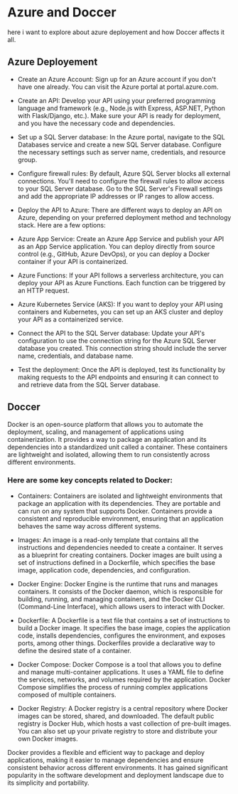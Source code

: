 # Azure and Doccer
here i want to explore about azure deployement and how Doccer affects it all.

## Azure Deployement
- Create an Azure Account: Sign up for an Azure account if you don't have one already. You can visit the Azure portal at portal.azure.com.

- Create an API: Develop your API using your preferred programming language and framework (e.g., Node.js with Express, ASP.NET, Python with Flask/Django, etc.). Make sure your API is ready for deployment, and you have the necessary code and dependencies.

- Set up a SQL Server database: In the Azure portal, navigate to the SQL Databases service and create a new SQL Server database. Configure the necessary settings such as server name, credentials, and resource group.

- Configure firewall rules: By default, Azure SQL Server blocks all external connections. You'll need to configure the firewall rules to allow access to your SQL Server database. Go to the SQL Server's Firewall settings and add the appropriate IP addresses or IP ranges to allow access.

- Deploy the API to Azure: There are different ways to deploy an API on Azure, depending on your preferred deployment method and technology stack. Here are a few options:

- Azure App Service: Create an Azure App Service and publish your API as an App Service application. You can deploy directly from source control (e.g., GitHub, Azure DevOps), or you can deploy a Docker container if your API is containerized.

- Azure Functions: If your API follows a serverless architecture, you can deploy your API as Azure Functions. Each function can be triggered by an HTTP request.

- Azure Kubernetes Service (AKS): If you want to deploy your API using containers and Kubernetes, you can set up an AKS cluster and deploy your API as a containerized service.

- Connect the API to the SQL Server database: Update your API's configuration to use the connection string for the Azure SQL Server database you created. This connection string should include the server name, credentials, and database name.

- Test the deployment: Once the API is deployed, test its functionality by making requests to the API endpoints and ensuring it can connect to and retrieve data from the SQL Server database.

## Doccer 
Docker is an open-source platform that allows you to automate the deployment, scaling, and management of applications using containerization. It provides a way to package an application and its dependencies into a standardized unit called a container. These containers are lightweight and isolated, allowing them to run consistently across different environments.

### Here are some key concepts related to Docker:

- Containers: Containers are isolated and lightweight environments that package an application with its dependencies. They are portable and can run on any system that supports Docker. Containers provide a consistent and reproducible environment, ensuring that an application behaves the same way across different systems.

- Images: An image is a read-only template that contains all the instructions and dependencies needed to create a container. It serves as a blueprint for creating containers. Docker images are built using a set of instructions defined in a Dockerfile, which specifies the base image, application code, dependencies, and configuration.

- Docker Engine: Docker Engine is the runtime that runs and manages containers. It consists of the Docker daemon, which is responsible for building, running, and managing containers, and the Docker CLI (Command-Line Interface), which allows users to interact with Docker.

- Dockerfile: A Dockerfile is a text file that contains a set of instructions to build a Docker image. It specifies the base image, copies the application code, installs dependencies, configures the environment, and exposes ports, among other things. Dockerfiles provide a declarative way to define the desired state of a container.

- Docker Compose: Docker Compose is a tool that allows you to define and manage multi-container applications. It uses a YAML file to define the services, networks, and volumes required by the application. Docker Compose simplifies the process of running complex applications composed of multiple containers.

- Docker Registry: A Docker registry is a central repository where Docker images can be stored, shared, and downloaded. The default public registry is Docker Hub, which hosts a vast collection of pre-built images. You can also set up your private registry to store and distribute your own Docker images.

Docker provides a flexible and efficient way to package and deploy applications, making it easier to manage dependencies and ensure consistent behavior across different environments. It has gained significant popularity in the software development and deployment landscape due to its simplicity and portability.